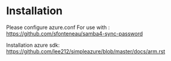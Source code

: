 Installation
========================

Please configure azure.conf
For use with : https://github.com/sfonteneau/samba4-sync-password

Installation azure sdk:
https://github.com/lee212/simpleazure/blob/master/docs/arm.rst
